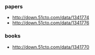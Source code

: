 ### papers
* http://down.51cto.com/data/1341774
* http://down.51cto.com/data/1341776

### books
* http://down.51cto.com/data/1341770
